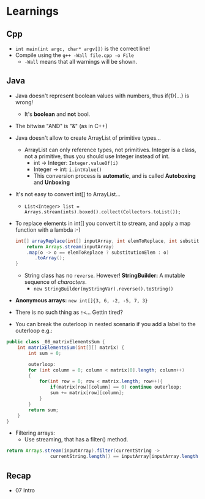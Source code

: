 # Learnings

## Cpp
- `int main(int argc, char* argv[])` is the correct line!
- Compile using the `g++ -Wall file.cpp -o File`
  - `-Wall` means that all warnings will be shown.

## Java
- Java doesn't represent boolean values with numbers, thus if(1){...} is wrong!
  - It's **boolean** and **not** bool.
- The bitwise "AND" is "&" (as in C++)
- Java doesn't allow to create ArrayList<E> of primitive types...
  - ArrayList can only reference types, not primitives. Integer is a class, not a primitive, thus you should use Integer instead of int.
    - int -> Integer: `Integer.valueOf(i)`
    - Integer -> int: `i.intValue()`
    - This conversion process is **automatic**, and is called **Autoboxing** and **Unboxing**
- It's not easy to convert int[] to ArrayList<Integer>...
  - `List<Integer> list = Arrays.stream(ints).boxed().collect(Collectors.toList());`
- To replace elements in int[] you convert it to stream, and apply a map function with a lambda :-)

  ```java
  int[] arrayReplace(int[] inputArray, int elemToReplace, int substitutionElem) {
      return Arrays.stream(inputArray)
      .map(o -> o == elemToReplace ? substitutionElem : o)
         .toArray();
  }
  ```

  - String class has no `reverse`. However! **StringBuilder:** A mutable sequence of *characters*.
    - `new StringBuilder(myStringVar).reverse().toString()`

- **Anonymous arrays:** `new int[]{3, 6, -2, -5, 7, 3}`
- There is no such thing as `!<`... Gettin tired?
- You can break the outerloop in nested scenario if you add a label to the outerloop e.g.:

```java
public class _08_matrixElementsSum {
    int matrixElementsSum(int[][] matrix) {
        int sum = 0;

        outerloop:
        for (int column = 0; column < matrix[0].length; column++)
        {
            for(int row = 0; row < matrix.length; row++){
                if(matrix[row][column] == 0) continue outerloop;
                sum += matrix[row][column];
            }
        }
        return sum;
    }
}
```

- Filtering arrays:
  - Use streaming, that has a filter() method.
```java
return Arrays.stream(inputArray).filter(currentString ->
                currentString.length() == inputArray[inputArray.length - 1].length()).toArray(String[]::new);
```

## Recap
- 07 Intro
